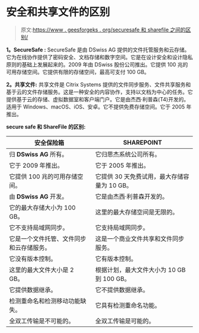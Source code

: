 # 安全和共享文件的区别

> 原文:[https://www . geesforgeks . org/securesafe 和 sharefile 之间的区别/](https://www.geeksforgeeks.org/difference-between-securesafe-and-sharefile/)

**1。SecureSafe :**
SecureSafe 是由 DSwiss AG 提供的文件托管服务和云存储。它为在线协作提供了密码安全、文档存储和数字空间。它是在设计安全和设计隐私原则的基础上发展起来的。2009 年由 DSwiss 股份公司推出。它提供 100 兆的可用存储空间。它提供有限的存储空间，最高可支付 100 GB。

**2。共享文件:**
共享文件是 Citrix Systems 提供的文件同步服务、文件共享服务和基于云的文件存储服务。这是一种安全的内容协作，支持以文档为中心的任务。它提供基于云的存储、虚拟数据室和客户端门户。它是由杰西·利普森(T4)开发的。适用于 Windows、macOS、iOS、安卓。它不提供免费存储空间。它于 2005 年推出。

**secure safe 和 ShareFile 的区别:**

<center>

| 安全保险箱 | SHAREPOINT |
| --- | --- |
| 归 **DSwiss AG** 所有。 | 它归思杰系统公司所有。 |
| 它于 2009 年推出。 | 它于 2005 年推出。 |
| 它提供 100 兆的可用存储空间。 | 它提供 30 天免费试用，最大存储容量为 10 GB。 |
| 由 **DSwiss AG** 开发。 | 它是由杰西·利普森开发的。 |
| 它的最大存储大小为 100 GB。 | 这里的最大存储空间是无限的。 |
| 它不支持局域网同步。 | 它支持局域网同步。 |
| 它是一个文件托管、文件同步和云存储服务。 | 这是一个商业文件共享和文件同步服务。 |
| 它没有版本控制。 | 它有版本控制。 |
| 这里的最大文件大小是 2 GB。 | 根据计划，最大文件大小为 10 GB 到 100 GB。 |
| 它提供数据继承。 | 它不提供数据继承。 |
| 检测重命名和检测移动功能缺失。 | 它具有检测重命名功能。 |
| 全双工传输是不可能的。 | 全双工传输是可能的。 |

</center>